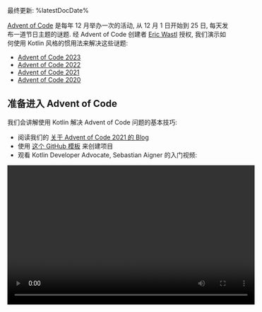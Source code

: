 [//]: # (title: 使用 Kotlin 惯用法的 Advent of Code)

最终更新: %latestDocDate%

[Advent of Code](https://adventofcode.com/) 是每年 12 月举办一次的活动, 从 12 月 1 日开始到 25 日, 每天发布一道节日主题的谜题.
经 Advent of Code 创建者 [Eric Wastl](http://was.tl/) 授权, 我们演示如何使用 Kotlin 风格的惯用法来解决这些谜题:

* [Advent of Code 2023](https://www.youtube.com/playlist?list=PLlFc5cFwUnmzk0wvYW4aTl57F2VNkFisU)
* [Advent of Code 2022](#advent-of-code-2022)
* [Advent of Code 2021](#advent-of-code-2021)
* [Advent of Code 2020](#advent-of-code-2020)

## 准备进入 Advent of Code

我们会讲解使用 Kotlin 解决 Advent of Code 问题的基本技巧:

* 阅读我们的 [关于 Advent of Code 2021 的 Blog](https://blog.jetbrains.com/kotlin/2021/11/advent-of-code-2021-in-kotlin/)
* 使用 [这个 GitHub 模板](https://github.com/kotlin-hands-on/advent-of-code-kotlin-template) 来创建项目
* 观看 Kotlin Developer Advocate, Sebastian Aigner 的入门视频:

<video width="560" height="315" src="https://youtu.be/6-XSehwRgSY" title="Get Ready for Advent of Code 2021"/>

## Advent of Code 2022

### 第 1 天: Calorie counting

学习 [Kotlin Advent of Code 模板](https://github.com/kotlin-hands-on/advent-of-code-kotlin-template),
以及在 Kotlin 中处理字符串和集合的便利函数,
例如 [`maxOf()`](https://kotlinlang.org/api/latest/jvm/stdlib/kotlin.collections/max-of.html)
和 [`sumOf()`](https://kotlinlang.org/api/latest/jvm/stdlib/kotlin.collections/sum-of.html).
了解扩展函数如何帮助你以更好的方式构建解决方案.

* 在 [Advent of Code](https://adventofcode.com/2022/day/1) 阅读题目内容
* 观看视频中的解答:

![YouTube](youtube.svg){width=25}{type="joined"}
[Advent of Code 2022, 第 1 天 | Kotlin](https://www.youtube.com/watch?v=ntbsbqLCKDs)

### 第 2 天: Rock paper scissors

理解 Kotlin 中对 `Char` 类型的操作 , 了解在模式匹配中如何使用 `Pair` 类型和 `to` 构造器.
理解如何使用 [`compareTo()`](https://kotlinlang.org/api/latest/jvm/stdlib/kotlin/-comparable/compare-to.html) 函数对你自己的对象排序.

* 在 [Advent of Code](https://adventofcode.com/2022/day/2) 阅读题目内容
* 观看视频中的解答:

![YouTube](youtube.svg){width=25}{type="joined"}
[Advent of Code 2022, 第 2 天 | Kotlin](https://www.youtube.com/watch?v=Fn0SY2yGDSA)

### 第 3 天: Rucksack reorganization

学习 [kotlinx.benchmark](https://github.com/Kotlin/kotlinx-benchmark) 库如何帮助你理解你的代码的性能特性.
了解 `intersect` 等 Set 操作如何帮助你选择重叠的数据,
查看同一解决方案的不同具体实现之间的性能比较.

* 在 [Advent of Code](https://adventofcode.com/2022/day/3) 阅读题目内容
* 观看视频中的解答:

![YouTube](youtube.svg){width=25}{type="joined"}
[Advent of Code 2022, 第 3 天 | Kotlin](https://www.youtube.com/watch?v=IPLfo4zXNjk)

### 第 4 天: Camp cleanup

`infix` 和 `operator` 函数如何提升你的代码的表现能力,
以及 `String` 和 `IntRange` 类型的扩展函数如何简化输入解析的工作.

* 在  [Advent of Code](https://adventofcode.com/2022/day/4) 阅读题目内容
* 观看视频中的解答:

![YouTube](youtube.svg){width=25}{type="joined"}
[Advent of Code 2022, 第 4 天 | Kotlin](https://www.youtube.com/watch?v=dBIbr55YS0A)

### 第 5 天: Supply stacks

了解如何使用工厂函数构建更加复杂的对象,
如何使用正规表达式, 以及双向的(Double-Ended) [`ArrayDeque`](https://kotlinlang.org/api/latest/jvm/stdlib/kotlin.collections/-array-deque/) 类型.

* 在 [Advent of Code](https://adventofcode.com/2022/day/5) 阅读题目内容
* 观看视频中的解答:

![YouTube](youtube.svg){width=25}{type="joined"}
[Advent of Code 2022, 第 5 天 | Kotlin](https://www.youtube.com/watch?v=lKq6r5Nt8Yo)

### 第 6 天: Tuning trouble

查看如何使用 [kotlinx.benchmark](https://github.com/Kotlin/kotlinx-benchmark) 库进行更加深入的性能调查,
比较同一个解决方案的16种不同的遍体的性能特性.

* 在 [Advent of Code](https://adventofcode.com/2022/day/6) 阅读题目内容
* 观看视频中的解答:

![YouTube](youtube.svg){width=25}{type="joined"}
[Advent of Code 2022, 第 6 天 | Kotlin](https://www.youtube.com/watch?v=VbBhaQhW0zk)

### 第 7 天: No space left on device

学习如何构建树结构模型, 查看一个示例程序, 演示如何通过编程方式生成 Kotlin 代码.

* 在 [Advent of Code](https://adventofcode.com/2022/day/7) 阅读题目内容
* 观看视频中的解答:

![YouTube](youtube.svg){width=25}{type="joined"}
[Advent of Code 2022, 第 7 天 | Kotlin](https://www.youtube.com/watch?v=Q819VW8yxFo)

### 第 8 天: Treetop tree house

学习 `sequence` 构建器的实际使用,
以及一个程序最初的草稿和符合 Kotlin 惯用法的解决方案之间能有多大的差异 (和特邀嘉宾 Roman Elizarov 一起!).

* 在 [Advent of Code](https://adventofcode.com/2022/day/8) 阅读题目内容
* 观看视频中的解答:

![YouTube](youtube.svg){width=25}{type="joined"}
[Advent of Code 2022, 第 8 天 | Kotlin](https://www.youtube.com/watch?v=6d6FXFh-UdA)

### 第 9 天: Rope bridge

学习 `run` 函数, 带标签的返回(Labeled Return), 以及便利的标准库函数, 例如 `coerceIn`, 或 `zipWithNext`.
学习如何使用 `List` 和 `MutableList` 构建器构建指定大小的 List,
查看这个题目基于 Kotlin 的可视化.

* 在 [Advent of Code](https://adventofcode.com/2022/day/9) 阅读题目内容
* 观看视频中的解答:

![YouTube](youtube.svg){width=25}{type="joined"}
[Advent of Code 2022, 第 9 天 | Kotlin](https://www.youtube.com/watch?v=ShU9dNUa_3g)

### 第 10 天: Cathode-ray tube

学习值范围和 `in` 操作符如何让数值范围的检查变得更加自然,
如何将函数参数转换为接受者, 简要的探索 `tailrec` 修饰符.

* 在 [Advent of Code](https://adventofcode.com/2022/day/10) 阅读题目内容
* 观看视频中的解答:

![YouTube](youtube.svg){width=25}{type="joined"}
[Advent of Code 2022, 第 10 天 | Kotlin](https://www.youtube.com/watch?v=KVyeNmFHoL4)

### 第 11 天: Monkey in the middle

学习如何从可变的、命令式(imperative)的代码转变为更加函数式的方案, 这种方案使用不可变的、只读的数据结构.
学习上下文接受者(Context Receiver), 以及我们的嘉宾如何为 Advent of Code 构建他自己的可视化库.

* 在 [Advent of Code](https://adventofcode.com/2022/day/11) 阅读题目内容
* 观看视频中的解答:

![YouTube](youtube.svg){width=25}{type="joined"}
[Advent of Code 2022, 第 11 天 | Kotlin](https://www.youtube.com/watch?v=1eBSyPe_9j0)

### 第 12 天: Hill Climbing algorithm

使用队列, `ArrayDeque`, 函数引用, 以及 `tailrec` 修饰符, 用 Kotlin 解决路径寻找问题.

* 在 [Advent of Code](https://adventofcode.com/2022/day/12) 阅读题目内容
* 观看视频中的解答:

![YouTube](youtube.svg){width=25}{type="joined"}
[Advent of Code 2022, 第 12 天 | Kotlin](https://www.youtube.com/watch?v=tJ74hi_3sk8)

## Advent of Code 2021

> 阅读我们的 [关于 Advent of Code 2021 的 Blog](https://blog.jetbrains.com/kotlin/2021/11/advent-of-code-2021-in-kotlin/)
>
{style="tip"}

### 第 1 天: Sonar sweep

使用窗口和计数函数, 来处理整数的对(Pair)和三元组(Triplet).

* 在 [Advent of Code](https://adventofcode.com/2021/day/1) 阅读题目内容
* 在 [Kotlin Blog](https://blog.jetbrains.com/kotlin/2021/12/advent-of-code-2021-in-kotlin-day-1) 查看 Anton Arhipov 的解答,
  或观看这个视频:

![YouTube](youtube.svg){width=25}{type="joined"}
[Advent of Code 2021 in Kotlin, 第 1 天: Sonar Sweep](https://www.youtube.com/watch?v=76IzmtOyiHw)

### 第 2 天: Dive!

学习解构声明和 `when` 表达式.

* 在 [Advent of Code](https://adventofcode.com/2021/day/2) 阅读题目内容
* 在 [GitHub](https://github.com/asm0dey/aoc-2021/blob/main/src/Day02.kt) 查看 Pasha Finkelshteyn 的解答,
  或观看这个视频:

![YouTube](youtube.svg){width=25}{type="joined"}
[Advent of Code 2021 in Kotlin, 第 2 天: Dive!](https://www.youtube.com/watch?v=4A2WwniJdNc)

### 第 3 天: Binary diagnostic

学习处理二进制数值的不同方式.

* 在 [Advent of Code](https://adventofcode.com/2021/day/3) 阅读题目内容
* 在 [Kotlin Blog](https://blog.jetbrains.com/kotlin/2021/12/advent-of-code-2021-in-kotlin-day-3/) 查看 Sebastian Aigner 的解答,
  或观看这个视频:

![YouTube](youtube.svg){width=25}{type="joined"}
[Advent of Code 2021 in Kotlin, 第 3 天: Binary Diagnostic](https://www.youtube.com/watch?v=mF2PTnnOi8w)

### 第 4 天: Giant squid

学习如何解析输入, 介绍用于更加便利的处理的一些领域类(Domain Class).

* 在 [Advent of Code](https://adventofcode.com/2021/day/4) 阅读题目内容
* 在 [GitHub](https://github.com/antonarhipov/advent-of-code-2021/blob/main/src/Day04.kt) 查看 Anton Arhipov 的解答,
  或观看这个视频:

![YouTube](youtube.svg){width=25}{type="joined"}
[Advent of Code 2021 in Kotlin, 第 4 天: Giant Squid](https://www.youtube.com/watch?v=wL6sEoLezPQ)

## Advent of Code 2020

> 你可以在我们的 [GitHub 代码仓库](https://github.com/kotlin-hands-on/advent-of-code-2020/) 找到Advent of Code 2020 谜题的所有解答.
>
{style="tip"}

### 第 1 天: Report repair

学习输入处理, 遍历列表, 通过不同的方法构建 Map, 使用 [`let`](scope-functions.md#let) 函数简化你的代码.

* 在 [Advent of Code](https://adventofcode.com/2020/day/1) 阅读题目内容
* 在 [Kotlin Blog](https://blog.jetbrains.com/kotlin/2021/07/advent-of-code-in-idiomatic-kotlin/) 查看 Svetlana Isakova 的解答,
  或观看这个视频:

![YouTube](youtube.svg){width=25}{type="joined"}
[和 Kotlin Team 一起学习 Kotlin: Advent of Code 2020 #1](https://www.youtube.com/watch?v=o4emra1xm88)

### 第 2 天: Password philosophy

学习字符串工具函数, 正规表达式, 集合上的操作, 以及如何使用 [`let`](scope-functions.md#let) 函数变换你的表达式.

* 在 [Advent of Code](https://adventofcode.com/2020/day/2) 阅读题目内容
* 在 [Kotlin Blog](https://blog.jetbrains.com/kotlin/2021/07/advent-of-code-in-idiomatic-kotlin-day2/) 查看 Svetlana Isakova 的解答,
  或观看这个视频:

![YouTube](youtube.svg){width=25}{type="joined"}
[和 Kotlin Team 一起学习 Kotlin: Advent of Code 2020 #2](https://www.youtube.com/watch?v=MyvJ7G6aErQ)

### 第 3 天: Toboggan trajectory

比较命令式编程与函数式编程风格, 使用 pair 和 [`reduce()`](https://kotlinlang.org/api/latest/jvm/stdlib/kotlin.collections/reduce.html)
函数, 在列选择模式(Column Selection Mode)下编辑代码, 修正整数溢出问题.

* 在 [Advent of Code](https://adventofcode.com/2020/day/3) 阅读题目内容
* 在 [GitHub](https://github.com/kotlin-hands-on/advent-of-code-2020/blob/master/src/day03/day3.kt) 查看 Mikhail Dvorkin 的解答,
  或观看这个视频:

![YouTube](youtube.svg){width=25}{type="joined"}
[和 Kotlin Team 一起学习 Kotlin: Advent of Code 2020 #3](https://www.youtube.com/watch?v=ounCIclwOAw)

### 第 4 天: Passport processing

使用 [`when`](control-flow.md#when-expression) 表达式, 学习如何进行输入校验:
工具函数, 使用数值范围, 检查成员是否属于集合, 匹配特定的正规表达式.

* 在 [Advent of Code](https://adventofcode.com/2020/day/4) 阅读题目内容
* 在 [Kotlin Blog](https://blog.jetbrains.com/kotlin/2021/09/validating-input-advent-of-code-in-kotlin/) 查看 Sebastian Aigner 的解答,
  或观看这个视频:

![YouTube](youtube.svg){width=25}{type="joined"}
[和 Kotlin Team 一起学习 Kotlin: Advent of Code 2020 #4](https://www.youtube.com/watch?v=-kltG4Ztv1s)

### 第 5 天: Binary boarding

使用 Kotlin 标准库函数 (`replace()`, `toInt()`, `find()`) 处理数值的二进制表达,
学习强大的局部函数, 学习如何使用  Kotlin 1.5 的 `max()` 函数.

* 在 [Advent of Code](https://adventofcode.com/2020/day/5) 阅读题目内容
* 在 [Kotlin Blog](https://blog.jetbrains.com/kotlin/2021/09/idiomatic-kotlin-binary-representation/) 查看 Svetlana Isakova 的解答,
  或观看这个视频:

![YouTube](youtube.svg){width=25}{type="joined"}
[和 Kotlin Team 一起学习 Kotlin: Advent of Code 2020 #5](https://www.youtube.com/watch?v=XEFna3xyxeY)

### 第 6 天: Custom customs

学习如何分组并统计字符串和集合中的字符, 使用标准库函数: `map()`, `reduce()`, `sumOf()`, `intersect()`, 和 `union()`.

* 在 [Advent of Code](https://adventofcode.com/2020/day/6) 阅读题目内容
* 在 [Kotlin Blog](https://blog.jetbrains.com/kotlin/2021/09/idiomatic-kotlin-set-operations/) 查看 Anton Arhipov 的解答,
  或观看这个视频:

![YouTube](youtube.svg){width=25}{type="joined"}
[和 Kotlin Team 一起学习 Kotlin: Advent of Code 2020 #6](https://www.youtube.com/watch?v=QLAB0kZ-Tqc)

### 第 7 天: Handy haversacks

学习如何使用正规表达式, 在 Kotlin 代码中 使用 Java 的 HashMap 的 `compute()` 方法, 动态计算 Map 中的值,
使用 `forEachLine()` 函数读取文件, 比较两种查找算法: 深度优先查找和广度优先查找.

* 在 [Advent of Code](https://adventofcode.com/2020/day/7) 阅读题目内容
* 在 [Kotlin Blog](https://blog.jetbrains.com/kotlin/2021/09/idiomatic-kotlin-traversing-trees/) 查看 Pasha Finkelshteyn 的解答,
  或观看这个视频:

![YouTube](youtube.svg){width=25}{type="joined"}
[和 Kotlin Team 一起学习 Kotlin: Advent of Code 2020 #7](https://www.youtube.com/watch?v=KyZiveDXWHw)

### 第 8 天: Handheld halting

使用封闭类和 Lambda 表达式来表达指令, 使用 Kotlin Set 在程序执行中查找循环,
使用序列和 `sequence { }` 构建函数, 创建延迟计算的集合, 试验试验性的 `measureTimedValue()` 函数来检查性能统计指标.

* 在 [Advent of Code](https://adventofcode.com/2020/day/8) 阅读题目内容
* 在 [Kotlin Blog](https://blog.jetbrains.com/kotlin/2021/10/idiomatic-kotlin-simulating-a-console/) 查看 Sebastian Aigner 的解答,
  或观看这个视频:

![YouTube](youtube.svg){width=25}{type="joined"}
[和 Kotlin Team 一起学习 Kotlin: Advent of Code 2020 #8](https://www.youtube.com/watch?v=0GWTTSMatO8)

### 第 9 天: Encoding error

学习 Kotlin 中的不同方式操纵 List, 使用 `any()`, `firstOrNull()`, `firstNotNullOfOrNull()`, `windowed()`, `takeIf()`, 和 `scan()` 函数,
这些函数是 Kotlin 编程风格的典型例子.

* 在 [Advent of Code](https://adventofcode.com/2020/day/9) 阅读题目内容
* 在 [Kotlin Blog](https://blog.jetbrains.com/kotlin/2021/10/idiomatic-kotlin-working-with-lists/) 查看 Svetlana Isakova 的解答,
  或观看这个视频:

![YouTube](youtube.svg){width=25}{type="joined"}
[和 Kotlin Team 一起学习 Kotlin: Advent of Code 2020 #9](https://www.youtube.com/watch?v=vj3J9MuF1mI)

## 下一步做什么?

* 在 [Kotlin Koans](koans.md) 中完成更多任务
* 通过 JetBrains Academy 的 [Kotlin 核心教程](https://hyperskill.org/tracks?category=4&utm_source=jbkotlin_hs&utm_medium=referral&utm_campaign=kotlinlang-docs&utm_content=button_1&utm_term=22.03.23)
  创建真实工作的应用程序
